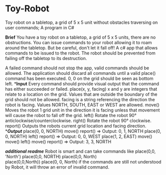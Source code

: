 # Toy-Robot
Toy robot on a tabletop, a grid of 5 x 5 unit without obstacles traversing on user commands; A program in C#

**Brief**
You have a toy robot on a tabletop, a grid of 5 x 5 units, there are no obstructions. You can issue
commands to your robot allowing it to roam around the tabletop. But be careful, don&#39;t let it fall off!
A c# app that allows commands to be issued to the robot. The robot should be prevented from
failing off the tabletop to its destruction.

A failed command should not stop the app, valid commands should be allowed.
The application should discard all commands until a valid place() command has been executed.
0, 0 on the grid should be seen as bottom left.
*********Input********
Every command should provide visual output that the command has either succeeded or failed.
place(x, y, facing)
x and y are integers that relate to a location on the grid. Values that are outside the boundary of the
grid should not be allowed.
facing is a string referencing the direction the robot is facing. Values NORTH, SOUTH, EAST or
WEST are allowed.
move()
Moves the robot 1 grid unit in the direction it is facing unless that movement will cause the robot to fall
off the grid.
left()
Rotate the robot 90° anticlockwise/counterclockwise.
right()
Rotate the robot 90° clockwise.
report()
Outputs the robots current grid location and facing direction.
********Output*******
place(0, 0, NORTH)
move()
report() => Output: 0, 1, NORTH
place(0, 0, NORTH)
left()
report() => Output: 0, 0, WEST
place(1, 2, EAST)
move()
move()
left()
move()
report() => Output: 3, 3, NORTH 

***additional readme***
Robot is smart and can take commands like 
place(0,0, 'North')
place(0,0, NORTH)
place(0,0, North)   
place(0,0,North))
place(0, 0, North) 
if the commands are still not understood by Robot, it will throw an error of invalid command.
